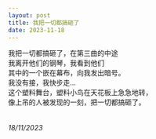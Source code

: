 ```yaml
---
layout: post
title: 我把一切都搞砸了
date: 2023-11-18
---
```

我把一切都搞砸了，在第三曲的中途<br>
我离开他们的钢琴，我看到他们<br>
其中的一个嵌在幕布，向我发出暗号。<br>
我没有接，我快步走...<br>
这个塑料舞台，塑料小鸟在天花板上急急地转，<br>
像上吊的人被发现的一刻，把一切都搞砸了。<br>
<br>
<br>
*18/11/2023*

